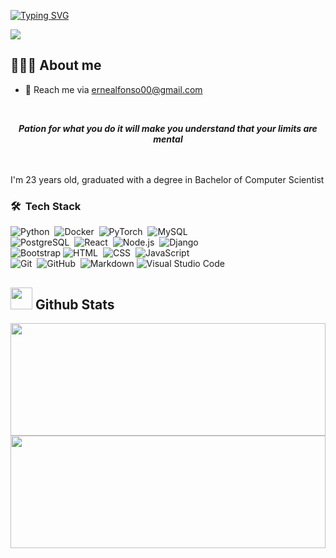 
[![Typing SVG](https://readme-typing-svg.demolab.com/?center=true&vCenter=true&lines=Hi+👋+I'm+Ernesto;I'm+from+Cuba+🌎+Havana)](https://git.io/typing-svg)

<!--
**ErnestoAlfonso/ErnestoAlfonso** is a ✨ _special_ ✨ repository because its `README.md` (this file) appears on your GitHub profile.

Here are some ideas to get you started:

- 🔭 I’m currently working on ...
- 🌱 I’m currently learning ...
- 👯 I’m looking to collaborate on ...
- 🤔 I’m looking for help with ...
- 💬 Ask me about ...
- 📫 How to reach me: ...
- 😄 Pronouns: ...
- ⚡ Fun fact: ...
-->
<div>
<img align="center" src="https://i.imgur.com/4ASafy0.png">
</div>

## 👨🏻‍💻 About me
- 📧 Reach me via ernealfonso00@gmail.com

<br/>

<p align='center'><em><b>Pation for what you do it will make you understand that your limits are mental</b></em>
<br/>
 <em><b></b></em>
<br><br/>

<p> I'm 23 years old, graduated with a degree in Bachelor of Computer Scientist</p>

### 🛠 &nbsp;Tech Stack

![Python](https://img.shields.io/badge/-Python-05122A?style=flat&logo=python)&nbsp;
![Docker](https://img.shields.io/badge/-Docker-05122A?style=flat&logo=docker)&nbsp;
![PyTorch](https://img.shields.io/badge/-PyTorch-05122A?style=flat&logo=pytorch)&nbsp;
![MySQL](https://img.shields.io/badge/-MySQL-05122A?style=flat&logo=mysql)&nbsp;\
![PostgreSQL](https://img.shields.io/badge/-PostgreSQL-05122A?style=flat&logo=postgresql)&nbsp;
![React](https://img.shields.io/badge/-React-05122A?style=flat&logo=react)&nbsp;
![Node.js](https://img.shields.io/badge/-Node.js-05122A?style=flat&logo=node.js)&nbsp;
![Django](https://img.shields.io/badge/-Django-05122A?style=flat&logo=django&logoColor=092E20)&nbsp;\
![Bootstrap](https://img.shields.io/badge/-Bootstrap-05122A?style=flat&logo=bootstrap&logoColor=563D7C)
![HTML](https://img.shields.io/badge/-HTML-05122A?style=flat&logo=HTML5)&nbsp;
![CSS](https://img.shields.io/badge/-CSS-05122A?style=flat&logo=CSS3&logoColor=1572B6)&nbsp;
![JavaScript](https://img.shields.io/badge/-JavaScript-05122A?style=flat&logo=javascript)&nbsp;\
![Git](https://img.shields.io/badge/-Git-05122A?style=flat&logo=git)&nbsp;
![GitHub](https://img.shields.io/badge/-GitHub-05122A?style=flat&logo=github)&nbsp;
![Markdown](https://img.shields.io/badge/-Markdown-05122A?style=flat&logo=markdown)
![Visual Studio Code](https://img.shields.io/badge/-Visual%20Studio%20Code-05122A?style=flat&logo=visual-studio-code&logoColor=007ACC)&nbsp;



## <img src="https://media.giphy.com/media/iY8CRBdQXODJSCERIr/giphy.gif" width="35"><b> Github Stats </b>
<p align="center">
<a href="https://github.com/AVS1508">
  <img height="180em" src="https://github-readme-stats-eight-theta.vercel.app/api?username=ErnestoAlfonso&show_icons=true&theme=algolia&include_all_commits=true&count_private=true"  width="100%"/>
  <img height="180em" src="https://github-readme-stats-eight-theta.vercel.app/api/top-langs/?username=ErnestoAlfonso&layout=compact&langs_count=8&theme=algolia"  width="100%"/>
</a>
</p>
